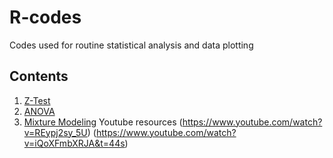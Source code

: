 # R-codes
Codes used for routine statistical analysis and data plotting

## Contents

1. [Z-Test](./ZTest)
2. [ANOVA](./ANOVA)
3. [Mixture Modeling](./MixtureModeling) 
   Youtube resources (https://www.youtube.com/watch?v=REypj2sy_5U)
                     (https://www.youtube.com/watch?v=iQoXFmbXRJA&t=44s)
